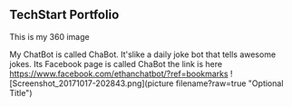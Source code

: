 ## TechStart Portfolio

This is my 360 image


My ChatBot is called ChaBot. It'slike a daily joke bot that tells awesome jokes. 
Its Facebook page is called ChaBot the link is here 
https://www.facebook.com/ethanchatbot/?ref=bookmarks 
![Screenshot_20171017-202843.png](picture filename?raw=true "Optional Title")
